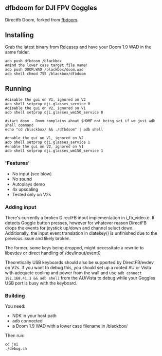 ## dfbdoom for DJI FPV Goggles
Directfb Doom, forked from [fbdoom](https://github.com/stoffera/fbdoom "fbdoom").

## Installing
Grab the latest binary from [Releases](https://github.com/fpv-wtf/dfbdoom/releases) and have your Doom 1.9 WAD in the same folder.
```
adb push dfbdoom /blackbox
#mind the lower case target file name!
adb push DOOM.WAD /blackbox/doom.wad
adb shell chmod 755 /blackbox/dfbdoom
```
## Running
```
#disable the gui on V1, ignored on V2
adb shell setprop dji.glasses_service 0
#disable the gui on V2, ignored on V1
adb shell setprop dji.glasses_wm150_service 0

#start doom - Doom complains about $HOME not being set if we just adb shell command
echo "cd /blackbox/ && ./dfbdoom" | adb shell 

#enable the gui on V1, ignored on V2
adb shell setprop dji.glasses_service 1
#enable the gui on V2, ignored on V1
adb shell setprop dji.glasses_wm150_service 1
```
### 'Features'
- No input (see blow)
- No sound
- Autoplays demo
- 4x upscaling
- Tested only on V2s

### Adding input
There's currently a broken DirectFB input implementation in i_fb_video.c. It detects Goggle button presses, however for whatever reason DirectFB drops the events for joystick up/down and channel select down. Additionally, the input event translation in dlatekey() is unfinished due to the previous issue and likely broken.

The former, some keys being dropped, might necessitate a rewrite to libevdev or direct handling of /dev/input/event0.

Theoretically USB keyboards should also be supported by DirectFB/evdev on V2s. If you want to debug this, you should set up a rooted AU or Vista with adequete cooling and power from the wall and use `adb connect 192.168.41.1 && adb shell` from the AU/Vista to debug while your Goggles USB port is busy with the keyboard.

### Building
You need: 
- NDK in your host path
- adb connected
- a Doom 1.9 WAD with a lower case filename in /blackbox/

Then run:
```
cd jni
./debug.sh
```